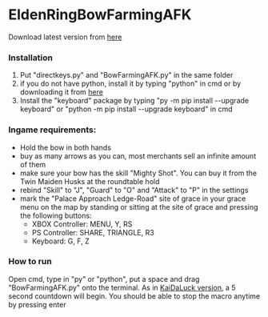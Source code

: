 # EldenRingBowFarmingAFK

Download latest version from [here](https://github.com/iltitti/EldenRingBowFarming/releases/tag/success)

### Installation

1) Put "directkeys.py" and "BowFarmingAFK.py" in the same folder
2) if you do not have python, install it by typing "python" in cmd or by downloading it from [here](https://www.python.org/downloads/)
3) Install the "keyboard" package by typing "py -m pip install --upgrade keyboard" or "python -m pip install --upgrade keyboard" in cmd


### Ingame requirements:
- Hold the bow in both hands
- buy as many arrows as you can, most merchants sell an infinite amount of them
- make sure your bow has the skill "Mighty Shot". You can buy it from the Twin Maiden Husks at the roundtable hold
- rebind "Skill" to "J", "Guard" to "O" and "Attack" to "P" in the settings
- mark the "Palace Approach Ledge-Road" site of grace in your grace menu on the map by standing or sitting at the site of grace and pressing the following buttons:
  - XBOX Controller: MENU, Y, RS
  - PS Controller: SHARE, TRIANGLE, R3
  - Keyboard: G, F, Z

### How to run

Open cmd, type in "py" or "python", put a space and drag "BowFarmingAFK.py" onto the terminal.
As in [KaiDaLuck version](https://github.com/KaiDaLuck/EldenRingFarming), a 5 second countdown will begin. 
You should be able to stop the macro anytime by pressing enter
